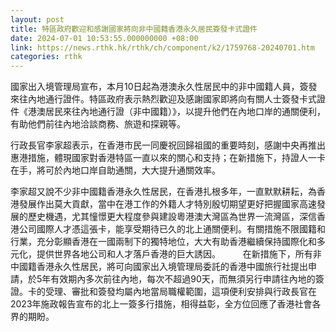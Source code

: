 ```yaml
---
layout: post
title: 特區政府歡迎和感謝國家將向非中國籍香港永久居民簽發卡式證件
date: 2024-07-01 10:53:55.000000000 +08:00
link: https://news.rthk.hk/rthk/ch/component/k2/1759768-20240701.htm
categories: rthk
---
```


國家出入境管理局宣布，本月10日起為港澳永久性居民中的非中國籍人員，簽發來往內地通行證件。特區政府表示熱烈歡迎及感謝國家即將向有關人士簽發卡式證件《港澳居民來往內地通行證（非中國籍）》，以提升他們在內地口岸的通關便利，有助他們前往內地洽談商務、旅遊和探親等。

行政長官李家超表示，在香港市民一同慶祝回歸祖國的重要時刻，感謝中央再推出惠港措施，體現國家對香港特區一直以來的關心和支持；在新措施下，持證人一卡在手，將可於內地口岸自助通關，大大提升通關效率。

李家超又說不少非中國籍香港永久性居民，在香港扎根多年，一直默默耕耘，為香港發展作出莫大貢獻，當中在港工作的外籍人才特別殷切期望更好把握國家高速發展的歷史機遇，尤其憧憬更大程度參與建設粵港澳大灣區為世界一流灣區，深信香港公司國際人才憑這張卡，能享受期待已久的北上通關便利。有關措施不限國籍和行業，充分彰顯香港在一國兩制下的獨特地位，大大有助香港繼續保持國際化和多元化，提供世界各地公司和人才落戶香港的巨大誘因。
　　 
在新措施下，所有非中國籍香港永久性居民，將可向國家出入境管理局委託的香港中國旅行社提出申請，於5年有效期內多次前往內地，每次不超過90天，而無須另行申請往內地的簽證。卡的受理、審批和簽發均屬內地當局職權範圍，這項便利安排與行政長官在2023年施政報告宣布的北上一簽多行措施，相得益彰，全方位回應了香港社會各界的期盼。
